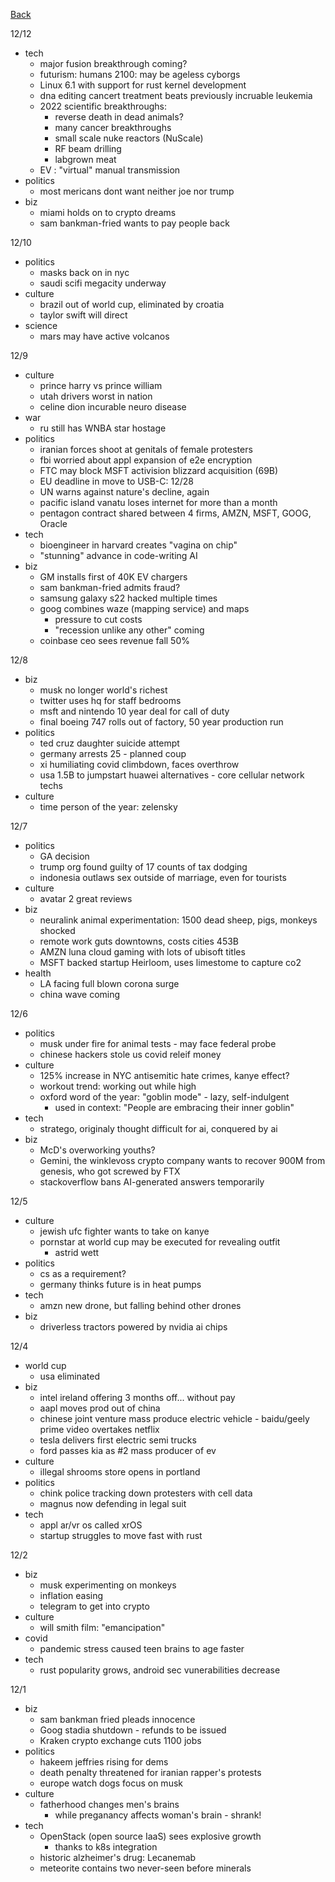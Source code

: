 [Back](./index.md)

12/12
- tech
  - major fusion breakthrough coming?
  - futurism: humans 2100: may be ageless cyborgs
  - Linux 6.1 with support for rust kernel development
  - dna editing cancert treatment beats previously incruable leukemia
  - 2022 scientific breakthroughs:
    - reverse death in dead animals?
    - many cancer breakthroughs
    - small scale nuke reactors (NuScale)
    - RF beam drilling
    - labgrown meat
  - EV : "virtual" manual transmission
- politics
  - most mericans dont want neither joe nor trump
- biz
  - miami holds on to crypto dreams
  - sam bankman-fried wants to pay people back


12/10
- politics
  - masks back on in nyc
  - saudi scifi megacity underway
- culture
  - brazil out of world cup, eliminated by croatia
  - taylor swift will direct
- science
  - mars may have active volcanos

12/9
- culture
  - prince harry vs prince william
  - utah drivers worst in nation
  - celine dion incurable neuro disease
- war
  - ru still has WNBA star hostage
- politics
  - iranian forces shoot at genitals of female protesters
  - fbi worried about appl expansion of e2e encryption
  - FTC may block MSFT activision blizzard acquisition (69B)
  - EU deadline in move to USB-C: 12/28
  - UN warns against nature's decline, again
  - pacific island vanatu loses internet for more than a month
  - pentagon contract shared between 4 firms, AMZN, MSFT, GOOG, Oracle
- tech
  - bioengineer in harvard creates "vagina on chip"
  - "stunning" advance in code-writing AI
- biz
  - GM installs first of 40K EV chargers
  - sam bankman-fried admits fraud?
  - samsung galaxy s22 hacked multiple times
  - goog combines waze (mapping service) and maps
    - pressure to cut costs
    - "recession unlike any other" coming
  - coinbase ceo sees revenue fall 50%

12/8
- biz
  - musk no longer world's richest
  - twitter uses hq for staff bedrooms
  - msft and nintendo 10 year deal for call of duty
  - final boeing 747 rolls out of factory, 50 year production run
- politics
  - ted cruz daughter suicide attempt
  - germany arrests 25 - planned coup
  - xi humiliating covid climbdown, faces overthrow
  - usa 1.5B to jumpstart huawei alternatives - core cellular network techs
- culture
  - time person of the year: zelensky

12/7
- politics
  - GA decision
  - trump org found guilty of 17 counts of tax dodging
  - indonesia outlaws sex outside of marriage, even for tourists
- culture
  - avatar 2 great reviews
- biz
  - neuralink animal experimentation: 1500 dead sheep, pigs, monkeys shocked
  - remote work guts downtowns, costs cities 453B
  - AMZN luna cloud gaming with lots of ubisoft titles
  - MSFT backed startup Heirloom, uses limestome to capture co2
- health
  - LA facing full blown corona surge
  - china wave coming

12/6
- politics
  - musk under fire for animal tests - may face federal probe
  - chinese hackers stole us covid releif money
- culture
  - 125% increase in NYC antisemitic hate crimes, kanye effect?
  - workout trend: working out while high
  - oxford word of the year: "goblin mode" - lazy, self-indulgent
    - used in context: "People are embracing their inner goblin"
- tech
  - stratego, originaly thought difficult for ai, conquered by ai
- biz
  - McD's overworking youths?
  - Gemini, the winklevoss crypto company wants to recover 900M from genesis, who got screwed by FTX
  - stackoverflow bans AI-generated answers temporarily

12/5
- culture
  - jewish ufc fighter wants to take on kanye
  - pornstar at world cup may be executed for revealing outfit
    - astrid wett
- politics
  - cs as a requirement?
  - germany thinks future is in heat pumps
- tech
  - amzn new drone, but falling behind other drones
- biz
  - driverless tractors powered by nvidia ai chips

12/4
- world cup
  - usa eliminated
- biz
  - intel ireland offering 3 months off... without pay
  - aapl moves prod out of china
  - chinese joint venture mass produce electric vehicle - baidu/geely
  prime video overtakes netflix
  - tesla delivers first electric semi trucks
  - ford passes kia as #2 mass producer of ev
- culture
  - illegal shrooms store opens in portland
- politics
  - chink police tracking down protesters with cell data
  - magnus now defending in legal suit
- tech
  - appl ar/vr os called xrOS
  - startup struggles to move fast with rust

12/2
- biz
  - musk experimenting on monkeys
  - inflation easing
  - telegram to get into crypto
- culture
  - will smith film: "emancipation"
- covid
  - pandemic stress caused teen brains to age faster
- tech
  - rust popularity grows, android sec vunerabilities decrease

12/1
- biz
  - sam bankman fried pleads innocence
  - Goog stadia shutdown - refunds to be issued
  - Kraken crypto exchange cuts 1100 jobs
- politics
  - hakeem jeffries rising for dems
  - death penalty threatened for iranian rapper's protests
  - europe watch dogs focus on musk
- culture
  - fatherhood changes men's brains
    - while preganancy affects woman's brain - shrank!
- tech
  - OpenStack (open source IaaS) sees explosive growth
    - thanks to k8s integration
  - historic alzheimer's drug: Lecanemab
  - meteorite contains two never-seen before minerals